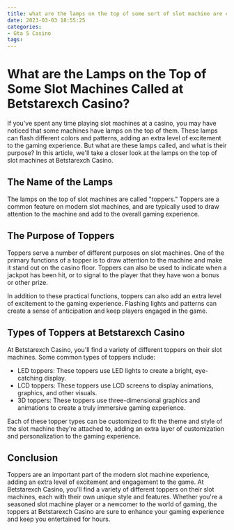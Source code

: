 ```yaml
---
title: what are the lamps on the top of some sort of slot machine are called betstarexch casino
date: 2023-03-03 18:55:25
categories:
- Gta 5 Casino
tags:
---
```

# What are the Lamps on the Top of Some Slot Machines Called at Betstarexch Casino?

If you've spent any time playing slot machines at a casino, you may have noticed that some machines have lamps on the top of them. These lamps can flash different colors and patterns, adding an extra level of excitement to the gaming experience. But what are these lamps called, and what is their purpose? In this article, we'll take a closer look at the lamps on the top of slot machines at Betstarexch Casino.

## The Name of the Lamps

The lamps on the top of slot machines are called "toppers." Toppers are a common feature on modern slot machines, and are typically used to draw attention to the machine and add to the overall gaming experience.

## The Purpose of Toppers

Toppers serve a number of different purposes on slot machines. One of the primary functions of a topper is to draw attention to the machine and make it stand out on the casino floor. Toppers can also be used to indicate when a jackpot has been hit, or to signal to the player that they have won a bonus or other prize.

In addition to these practical functions, toppers can also add an extra level of excitement to the gaming experience. Flashing lights and patterns can create a sense of anticipation and keep players engaged in the game.

## Types of Toppers at Betstarexch Casino

At Betstarexch Casino, you'll find a variety of different toppers on their slot machines. Some common types of toppers include:

- LED toppers: These toppers use LED lights to create a bright, eye-catching display.
- LCD toppers: These toppers use LCD screens to display animations, graphics, and other visuals.
- 3D toppers: These toppers use three-dimensional graphics and animations to create a truly immersive gaming experience.

Each of these topper types can be customized to fit the theme and style of the slot machine they're attached to, adding an extra layer of customization and personalization to the gaming experience.

## Conclusion

Toppers are an important part of the modern slot machine experience, adding an extra level of excitement and engagement to the game. At Betstarexch Casino, you'll find a variety of different toppers on their slot machines, each with their own unique style and features. Whether you're a seasoned slot machine player or a newcomer to the world of gaming, the toppers at Betstarexch Casino are sure to enhance your gaming experience and keep you entertained for hours.